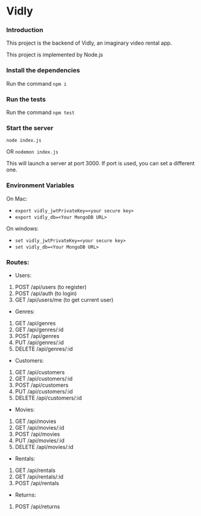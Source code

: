 # Vidly

### Introduction
This project is the backend of Vidly, an imaginary video rental app.

This project is implemented by Node.js

###  Install the dependencies
Run the command `npm i`

### Run the tests
Run the command `npm test`

### Start the server
`node index.js`

OR `nodemon index.js`

This will launch a server at port 3000. If port is used, you can set a different one.

### Environment Variables
On Mac:

* `export vidly_jwtPrivateKey=<your secure key>`
* `export vidly_db=<Your MongoDB URL>`

On windows:

* `set vidly_jwtPrivateKey=<your secure key>`
* `set vidly_db=<Your MongoDB URL>`

### Routes:
* Users:
1. POST   /api/users (to register)
2. POST   /api/auth (to login)
3. GET    /api/users/me (to get current user)

* Genres:
1. GET    /api/genres
2. GET    /api/genres/:id
3. POST   /api/genres
4. PUT    /api/genres/:id
5. DELETE /api/genres/:id

* Customers:
1. GET    /api/customers
2. GET    /api/customers/:id
3. POST   /api/customers
4. PUT    /api/customers/:id
5. DELETE /api/customers/:id

* Movies:
1. GET    /api/movies
2. GET    /api/movies/:id
3. POST   /api/movies
4. PUT    /api/movies/:id
5. DELETE /api/movies/:id

* Rentals:
1. GET    /api/rentals
2. GET    /api/rentals/:id
3. POST   /api/rentals

* Returns:
1. POST    /api/returns
